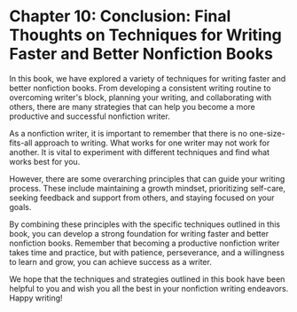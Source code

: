 Chapter 10: Conclusion: Final Thoughts on Techniques for Writing Faster and Better Nonfiction Books
===================================================================================================

In this book, we have explored a variety of techniques for writing faster and better nonfiction books. From developing a consistent writing routine to overcoming writer's block, planning your writing, and collaborating with others, there are many strategies that can help you become a more productive and successful nonfiction writer.

As a nonfiction writer, it is important to remember that there is no one-size-fits-all approach to writing. What works for one writer may not work for another. It is vital to experiment with different techniques and find what works best for you.

However, there are some overarching principles that can guide your writing process. These include maintaining a growth mindset, prioritizing self-care, seeking feedback and support from others, and staying focused on your goals.

By combining these principles with the specific techniques outlined in this book, you can develop a strong foundation for writing faster and better nonfiction books. Remember that becoming a productive nonfiction writer takes time and practice, but with patience, perseverance, and a willingness to learn and grow, you can achieve success as a writer.

We hope that the techniques and strategies outlined in this book have been helpful to you and wish you all the best in your nonfiction writing endeavors. Happy writing!
